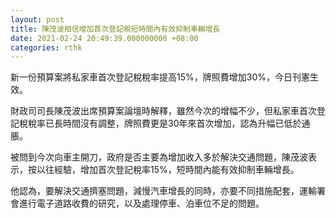 ```yaml
---
layout: post
title: 陳茂波相信增加首次登記稅短時間內有效抑制車輛增長
date: 2021-02-24 20:49:39.000000000 +08:00
categories: rthk
---
```


新一份預算案將私家車首次登記稅稅率提高15%，牌照費增加30%，今日刊憲生效。

財政司司長陳茂波出席預算案論壇時解釋，雖然今次的增幅不少，但私家車首次登記稅稅率已長時間沒有調整，牌照費更是30年來首次增加，認為升幅已低於通脹。

被問到今次向車主開刀，政府是否主要為增加收入多於解決交通問題，陳茂波表示，按以往經驗，增加首次登記稅率15%，短時間內能有效抑制車輛增長。

他認為，要解決交通擠塞問題，減慢汽車增長的同時，亦要不同措施配套，運輸署會進行電子道路收費的研究，以及處理停車、泊車位不足的問題。
